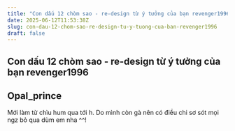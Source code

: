 ```yaml
---
title: "Con dấu 12 chòm sao - re-design từ ý tưởng của bạn revenger1996"
date: 2025-06-12T11:53:38Z
slug: con-dau-12-chom-sao-re-design-tu-y-tuong-cua-ban-revenger1996
draft: false
---
```


## Con dấu 12 chòm sao - re-design từ ý tưởng của bạn revenger1996

## Opal_prince

Mới làm từ chìu hum qua tới h. Do mình còn gà nên có điều chi sơ sót mọi ngz bỏ qua dùm em nha ^^!